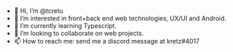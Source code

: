 - 👋 Hi, I’m @tcretu
- 👀 I’m interested in front+back end web technologies, UX/UI and Android.
- 🌱 I’m currently learning Typescript.
- 💞️ I’m looking to collaborate on web projects.
- 📫 How to reach me: send me a discord message at kretz#4017

<!---
kretzdev/kretzdev is a ✨ special ✨ repository because its `README.md` (this file) appears on your GitHub profile.
You can click the Preview link to take a look at your changes.
--->
